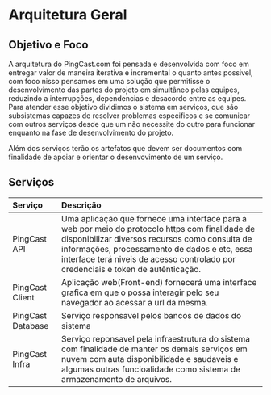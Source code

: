 # Arquitetura Geral

## Objetivo e Foco

A arquitetura do PingCast.com foi pensada e desenvolvida com foco em entregar valor de maneira iterativa e incremental o quanto antes possivel, com foco nisso pensamos em uma solução que permitisse o desenvolvimento das partes do projeto em simultâneo pelas equipes, reduzindo a interrupções, dependencias e desacordo entre as equipes. Para atender esse objetivo dividimos o sistema em serviços, que são subsistemas capazes de resolver problemas especificos e se comunicar com outros serviços desde que um não necessite do outro para funcionar enquanto na fase de desenvolvimento do projeto.

Além dos serviços terão os artefatos que devem ser documentos com finalidade de apoiar e orientar o desenvovimento de um serviço.

## Serviços

| Serviço    | Descrição |
| :------------- |:----------|
| PingCast API    | Uma aplicação que fornece uma interface para a web por meio do protocolo https com finalidade de disponibilizar diversos recursos como consulta de informações, processamento de dados e etc, essa interface terá niveis de acesso controlado por credenciais e token de autênticação. |
| PingCast Client        | Aplicação web(Front-end) fornecerá uma interface grafica em que o possa interagir pelo seu navegador ao acessar a url da mesma.     |
| PingCast Database        | Serviço responsavel pelos bancos de dados do sistema    |
| PingCast Infra        | Serviço reponsavel pela infraestrutura do sistema com finalidade de manter os demais serviços em nuvem com auta disponibilidade e saudaveis e algumas outras funcioalidade como sistema de armazenamento de arquivos. |
